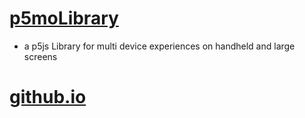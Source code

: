 # [p5moLibrary](https://github.com/molab-itp/p5moLibrary)

- a p5js Library for multi device experiences on handheld and large screens

# [github.io](https://molab-itp.github.io/p5moLibrary/src?v=36)
